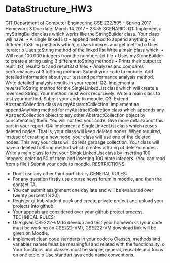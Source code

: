 # DataStructure_HW3

GIT Department of Computer Engineering
CSE 222/505 - Spring 2017
Homework 3
Due date: March 14 2017 – 23:55
SCENARIO:
Q1:
Implement  a  myStringBuilder  class  which  works like  the  StringBuilder  class.  Your  class  will 
have:
•  A single linked list
•  append method to append anything
•  3 different toString methods which;
o  Uses indexes and get method
o  Uses iterator
o  Uses toString method of the linked list
Write a main class which;
•  Will read 100.000 integers from the numbers.txt file
•  Uses myStringBuilder to create a string using 3 different toString methods
•  Prints their output to reult1.txt, result2.txt and result3.txt files
•  Analyzes and compares performances of 3 toString methods
Submit  your  code  to  moodle.  Add  detailed  information  about  your  test  and  performance 
analysis method. Write detailed analysis results in your report.
Q2:
Implement  a  reverseToString  method  for  the  SingleLinkedList  class  which  will  create  a 
reversed String. Your method must work recursively. 
Write a main class to test your method. Submit your code to moodle.
Q3:
Extend  AbstractCollection  class  as  myAbstarctCollection.  Implement  an  appendAnything
method  for myAbstractCollection class  which  appends any AbstractCollection object to any 
other AbstractCollection object by concatenating them. 
You will not test your code. Give more detail about this part in your report. 
Q4:
Implement  a SingleLinkedList class which reuses deleted nodes.  That  is, your class will keep 
deleted nodes. When required, instead of creating a new node, your class will use one of the 
deleted nodes. This way your class will do less garbage collection. 
Your class will have a deletedToString method which creates a String of deleted nodes.
Write a main class to test your SingleLinkedList class by inserting 100 integers, deleting 50 of 
them  and  inserting  100  more  integers.  (You  can  read  from  a  file.)  Submit  your  code  to 
moodle.
RESTRICTIONS:
-  Don’t use any other third part library
GENERAL RULES:
-  For any question firstly use course news forum in moodle, and then the contact TA.
-  You can submit assignment one day late and will be evaluated over twenty percent (%20). 
-  Register github student pack and create private project and upload your projects into github. 
-  Your appeals are considered over your github project process.
TECHNICAL RULES:
-  Use given CSE222-VM to develop and test your homeworks (your code must be working on 
CSE222-VM), CSE222-VM download link will be given on Moodle. 
-  Implement clean code standarts in your code; 
o  Classes,  methods  and  variables  names  must  be  meaningful  and  related  with  the 
functionality.
o  Your functions and classes must be simple, general, reusable and focus on one topic.
o  Use standart java code name conventions.
